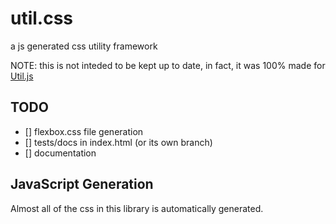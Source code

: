 # util.css
a js generated css utility framework

NOTE: this is not inteded to be kept up to date, in fact, it was 100% made for [Util.js](https://github.com/mr-winson/Util.js)

## TODO
- [] flexbox.css file generation
- [] tests/docs in index.html (or its own branch)
- [] documentation

## JavaScript Generation

Almost all of the css in this library is automatically generated.
